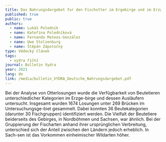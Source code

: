 ```yaml
---
title: Das Nahrungsdargebot fur den Fischotter im Ergebirge und im Erzgebirgsvorland
published: true
public: true
authors:
  - name: Lukáš Poledník
  - name: Kateřina Poledníková
  - name: Fernando Mateos-González
  - name: Uwe Stolzenburg
  - name: Štěpán Zápotočný
type: Vědecký článek
tags:
  - vydra říční
journal: Bulletin Vydra
year: 2021
lang: de
link: /media/bulletin_VYDRA_Deutsche_Nahrungsdargebot.pdf
---
```

Bei der Analyse von Otterlosungen wurde die Verfügbarkeit von Beutetieren unterschiedlicher Kategorien im Erzge-birge und dessen Ausläufern untersucht. Insgesamt wurden 1674 Losungen unter 269 Brücken im Untersuchungsge-biet gesammelt. Dabei konnten 36 Beutekategorien (darunter 30 Fischgruppen) identifiziert werden. Die Vielfalt der  Beutetiere beiderseits des Gebirges, in Nordböhmen und Sachsen, war ähnlich. Bei der Gruppierung der Fischarten anhand ihrer ursprünglichen Verbreitung, unterschied sich der Anteil zwischen den Ländern jedoch erheblich. In Sach-sen ist das Vorkommen einheimischer Wildarten höher. 
